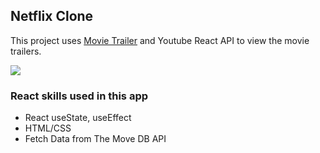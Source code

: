 ## Netflix Clone

This project uses [Movie Trailer](https://www.npmjs.com/package/movie-trailer) and Youtube React API to view the movie trailers.

[![](https://media.giphy.com/media/fQgvrfTRk3K9j4tFMq/giphy.gif)]()

### React skills used in this app

- React useState, useEffect
- HTML/CSS 
- Fetch Data from The Move DB API
